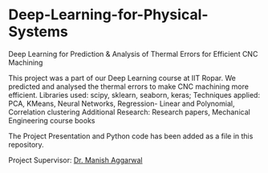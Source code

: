 # Deep-Learning-for-Physical-Systems
Deep Learning for Prediction &amp; Analysis of Thermal Errors for Efficient CNC Machining

This project was a part of our Deep Learning course at IIT Ropar. We predicted and analysed the thermal errors to make CNC machining more efficient. 
Libraries used: scipy, sklearn, seaborn, keras; 
Techniques applied: PCA, KMeans, Neural Networks, Regression- Linear and Polynomial, Correlation clustering
Additional Research: Research papers, Mechanical Engineering course books

The Project Presentation and Python code has been added as a file in this repository.

Project Supervisor: [Dr. Manish Aggarwal](https://sites.google.com/iitrpr.ac.in/mechanical/faculty-profiles-detailed/manish-agrawal)
